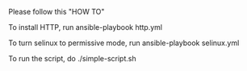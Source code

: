 Please follow this "HOW TO"

To install HTTP, run
ansible-playbook http.yml


To turn selinux to permissive mode,  run
ansible-playbook selinux.yml


To run the script, do
./simple-script.sh
